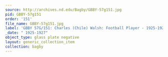 ```yaml
---
source: http://archives.nd.edu/Bagby/GBBY-57g151.jpg
pid: GBBY-57g151
order: '151'
file_name: GBBY-57g151.jpg
label: 'GBBY 57G/151: Charles (Chile) Walsh: Football Player - 1925-1927'
_date: " 1925-1927"
object_type: glass plate negative
layout: generic_collection_item
collection: bagby
---
```

